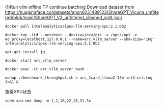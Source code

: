 (1)Run vllm offline TP continue batching
Download dataset from https://huggingface.co/datasets/anon8231489123/ShareGPT_Vicuna_unfiltered/blob/main/ShareGPT_V3_unfiltered_cleaned_split.json

```
docker pull intelanalytics/ipex-llm-serving-xpu:2.1.0b2

docker run -itd --net=host --device=/dev/dri -v /opt:/opt -e no_proxy=localhost,127.0.0.1 --name=arc_vllm_server --shm-size="16g" intelanalytics/ipex-llm-serving-xpu:2.1.0b2

apt-get install jq

docker start arc_vllm_server

docker exec -it arc_vllm_server bash

nohup ./benchmark_throughput.sh > arc_2card_llama2-13b-int4-ccl.log 2>&1 &
```
查看XPU状态
```
sudo xpu-smi dump -m 1,2,18,22,26,31,34
```
